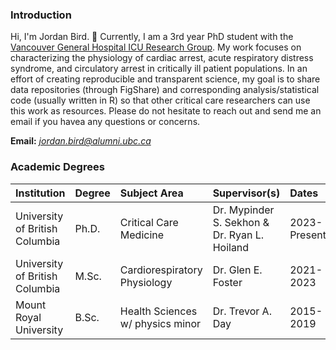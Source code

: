 ### Introduction
Hi, I'm Jordan Bird. 👋 Currently, I am a 3rd year PhD student with the [Vancouver General Hospital ICU Research Group](https://www.cerebriresearch.ca/team/). My work focuses on characterizing the physiology of cardiac arrest, acute respiratory distress syndrome, and circulatory arrest in critically ill patient populations. In an effort of creating reproducible and transparent science, my goal is to share data repositories (through FigShare) and corresponding analysis/statistical code (usually written in R) so that other critical care researchers can use this work as resources. Please do not hesitate to reach out and send me an email if you havea any questions or concerns.  

**Email:** *<jordan.bird@alumni.ubc.ca>*


### Academic Degrees
|Institution|Degree|Subject Area|Supervisor(s)|Dates|
|:----------|:-----|:-----|:-----|:----|
|University of British Columbia|Ph.D.|Critical Care Medicine|Dr. Mypinder S. Sekhon & Dr. Ryan L. Hoiland|2023-Present|
|University of British Columbia|M.Sc.|Cardiorespiratory Physiology|Dr. Glen E. Foster|2021-2023|
|Mount Royal University|B.Sc.|Health Sciences w/ physics minor|Dr. Trevor A. Day|2015-2019|

<!--
**BirdImaging/BirdImaging** is a ✨ _special_ ✨ repository because its `README.md` (this file) appears on your GitHub profile.

Here are some ideas to get you started:

- 🔭 I’m currently working on ...
- 🌱 I’m currently learning ...
- 👯 I’m looking to collaborate on ...
- 🤔 I’m looking for help with ...
- 💬 Ask me about ...
- 📫 How to reach me: ...
- 😄 Pronouns: ...
- ⚡ Fun fact: ...
-->
